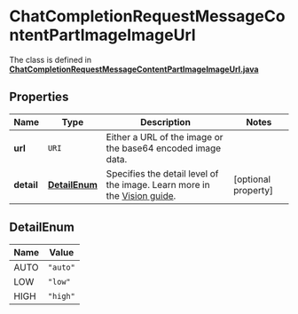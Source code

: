 

# ChatCompletionRequestMessageContentPartImageImageUrl

The class is defined in **[ChatCompletionRequestMessageContentPartImageImageUrl.java](../../src/main/java/org/openapitools/model/ChatCompletionRequestMessageContentPartImageImageUrl.java)**

## Properties

Name | Type | Description | Notes
------------ | ------------- | ------------- | -------------
**url** | `URI` | Either a URL of the image or the base64 encoded image data. | 
**detail** | [**DetailEnum**](#DetailEnum) | Specifies the detail level of the image. Learn more in the [Vision guide](/docs/guides/vision/low-or-high-fidelity-image-understanding). |  [optional property]


## DetailEnum

Name | Value
---- | -----
AUTO | `"auto"`
LOW | `"low"`
HIGH | `"high"`


